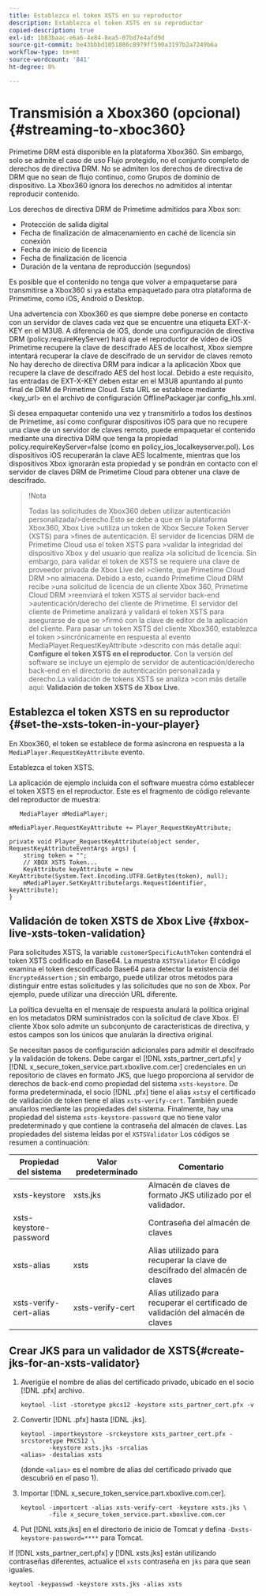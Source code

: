 ```yaml
---
title: Establezca el token XSTS en su reproductor
description: Establezca el token XSTS en su reproductor
copied-description: true
exl-id: 1b83baac-e6a6-4e84-8ea5-07bd7e4afd9d
source-git-commit: be43bbbd1051886c8979ff590a3197b2a7249b6a
workflow-type: tm+mt
source-wordcount: '841'
ht-degree: 0%

---
```


# Transmisión a Xbox360 (opcional) {#streaming-to-xboc360}

Primetime DRM está disponible en la plataforma Xbox360. Sin embargo, solo se admite el caso de uso Flujo protegido, no el conjunto completo de derechos de directiva DRM. No se admiten los derechos de directiva de DRM que no sean de flujo continuo, como Grupos de dominio de dispositivo. La Xbox360 ignora los derechos no admitidos al intentar reproducir contenido.

Los derechos de directiva DRM de Primetime admitidos para Xbox son:
* Protección de salida digital
* Fecha de finalización de almacenamiento en caché de licencia sin conexión
* Fecha de inicio de licencia
* Fecha de finalización de licencia
* Duración de la ventana de reproducción (segundos)

Es posible que el contenido no tenga que volver a empaquetarse para transmitirse a Xbox360 si ya estaba empaquetado para otra plataforma de Primetime, como iOS, Android o Desktop.

Una advertencia con Xbox360 es que siempre debe ponerse en contacto con un servidor de claves cada vez que se encuentre una etiqueta EXT-X-KEY en el M3U8. A diferencia de iOS, donde una configuración de directiva DRM (policy.requireKeyServer) hará que el reproductor de vídeo de iOS Primetime recupere la clave de descifrado AES de localhost, Xbox siempre intentará recuperar la clave de descifrado de un servidor de claves remoto No hay derecho de directiva DRM para indicar a la aplicación Xbox que recupere la clave de descifrado AES del host local. Debido a este requisito, las entradas de EXT-X-KEY deben estar en el M3U8 apuntando al punto final de DRM de Primetime Cloud. Esta URL se establece mediante &lt;key_url> en el archivo de configuración OfflinePackager.jar config_hls.xml.

Si desea empaquetar contenido una vez y transmitirlo a todos los destinos de Primetime, así como configurar dispositivos iOS para que no recupere una clave de un servidor de claves remoto, puede empaquetar el contenido mediante una directiva DRM que tenga la propiedad policy.requireKeyServer=false (como en policy_ios_localkeyserver.pol). Los dispositivos iOS recuperarán la clave AES localmente, mientras que los dispositivos Xbox ignorarán esta propiedad y se pondrán en contacto con el servidor de claves DRM de Primetime Cloud para obtener una clave de descifrado.

>!Nota
>
>Todas las solicitudes de Xbox360 deben utilizar autenticación personalizada/>derecho.Esto se debe a que en la plataforma Xbox360, Xbox Live >utiliza un token de Xbox Secure Token Server (XSTS) para >fines de autenticación.
>El servidor de licencias DRM de Primetime Cloud usa el token XSTS para >validar la integridad del dispositivo Xbox y del usuario que realiza >la solicitud de licencia. Sin embargo, para validar el token de XSTS se requiere una clave de proveedor privada de Xbox Live del >cliente, que Primetime Cloud DRM >no almacena. Debido a esto, cuando Primetime Cloud DRM recibe >una solicitud de licencia de un cliente Xbox 360, Primetime Cloud DRM >reenviará el token XSTS al servidor back-end >autenticación/derecho del cliente de Primetime. El servidor del cliente de Primetime
>analizará y validará el token XSTS para asegurarse de que se >firmó con la clave de editor de la aplicación del cliente.
>Para pasar un token XSTS del cliente Xbox360, establezca el token >sincrónicamente en respuesta al evento MediaPlayer.RequestKeyAttribute >descrito con más detalle aquí: **Configure el token XSTS en el reproductor.** Con la versión del software se incluye un ejemplo de servidor de autenticación/derecho back-end en el directorio de autenticación personalizada y derecho.La validación de tokens XSTS se analiza >con más detalle aquí: **Validación de token XSTS de Xbox Live.**


## Establezca el token XSTS en su reproductor {#set-the-xsts-token-in-your-player}

En Xbox360, el token se establece de forma asíncrona en respuesta a la `MediaPlayer.RequestKeyAttribute` evento.

Establezca el token XSTS.

La aplicación de ejemplo incluida con el software muestra cómo establecer el token XSTS en el reproductor. Este es el fragmento de código relevante del reproductor de muestra:

```
   MediaPlayer mMediaPlayer;  
 
mMediaPlayer.RequestKeyAttribute += Player_RequestKeyAttribute;  
 
private void Player_RequestKeyAttribute(object sender, RequestKeyAttributeEventArgs args) {  
    string token = "";  
    // XBOX XSTS Token...  
    KeyAttribute keyAttribute = new KeyAttribute(System.Text.Encoding.UTF8.GetBytes(token), null);  
    mMediaPlayer.SetKeyAttribute(args.RequestIdentifier, keyAttribute);  
} 
```

## Validación de token XSTS de Xbox Live {#xbox-live-xsts-token-validation}

Para solicitudes XSTS, la variable `customerSpecificAuthToken` contendrá el token XSTS codificado en Base64. La muestra `XSTSValidator` El código examina el token descodificado Base64 para detectar la existencia del `EncryptedAssertion` ; sin embargo, puede utilizar otros métodos para distinguir entre estas solicitudes y las solicitudes que no son de Xbox. Por ejemplo, puede utilizar una dirección URL diferente.

La política devuelta en el mensaje de respuesta anulará la política original en los metadatos DRM suministrados con la solicitud de clave Xbox. El cliente Xbox solo admite un subconjunto de características de directiva, y estos campos son los únicos que anularán la directiva original.

Se necesitan pasos de configuración adicionales para admitir el descifrado y la validación de tokens. Debe cargar el [!DNL xsts_partner_cert.pfx] y [!DNL x_secure_token_service.part.xboxlive.com.cer] credenciales en un repositorio de claves en formato JKS, que luego proporciona al servidor de derechos de back-end como propiedad del sistema `xsts-keystore`. De forma predeterminada, el socio [!DNL .pfx] tiene el alias `xsts`y el certificado de validación de token tiene el alias `xsts-verify-cert`. También puede anularlos mediante las propiedades del sistema. Finalmente, hay una propiedad del sistema `xsts-keystore-password` que no tiene valor predeterminado y que contiene la contraseña del almacén de claves. Las propiedades del sistema leídas por el `XSTSValidator` Los códigos se resumen a continuación:

| Propiedad del sistema | Valor predeterminado | Comentario |
|---|---|---|
| xsts-keystore | xsts.jks | Almacén de claves de formato JKS utilizado por el validador. |
| xsts-keystore-password |  | Contraseña del almacén de claves |
| xsts-alias | xsts | Alias utilizado para recuperar la clave de descifrado del almacén de claves |
| xsts-verify-cert-alias | xsts-verify-cert | Alias utilizado para recuperar el certificado de validación del almacén de claves |

## Crear JKS para un validador de XSTS{#create-jks-for-an-xsts-validator}

1. Averigüe el nombre de alias del certificado privado, ubicado en el socio [!DNL .pfx] archivo.

   ```
   keytool -list -storetype pkcs12 -keystore xsts_partner_cert.pfx -v 
   ```

1. Convertir [!DNL .pfx] hasta [!DNL .jks].

   ```
   keytool -importkeystore -srckeystore xsts_partner_cert.pfx -srcstoretype PKCS12 \  
           -keystore xsts.jks -srcalias  
   <alias> -destalias xsts
   ```

   (donde `<alias>` es el nombre de alias del certificado privado que descubrió en el paso 1).
1. Importar [!DNL x_secure_token_service.part.xboxlive.com.cer].

   ```
   keytool -importcert -alias xsts-verify-cert -keystore xsts.jks \  
           -file x_secure_token_service.part.xboxlive.com.cer 
   ```

1. Put [!DNL xsts.jks] en el directorio de inicio de Tomcat y defina `-Dxsts-keystore-password=****` para Tomcat.

If [!DNL xsts_partner_cert.pfx] y [!DNL xsts.jks] están utilizando contraseñas diferentes, actualice el `xsts` contraseña en `jks` para que sean iguales.

```
keytool -keypasswd -keystore xsts.jks -alias xsts 
```
